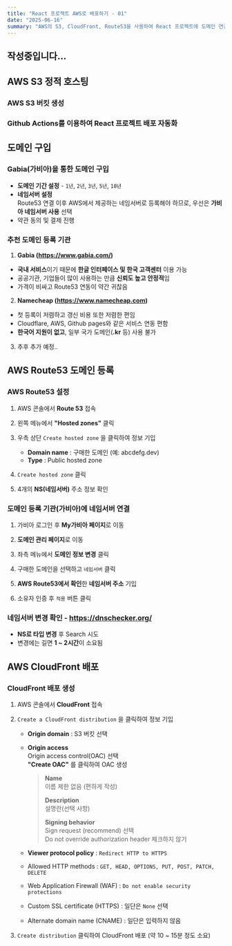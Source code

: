 ```yaml
---
title: "React 프로젝트 AWS로 배포하기 - 01"
date: "2025-06-16"
summary: "AWS의 S3, CloudFront, Route53을 사용하여 React 프로젝트에 도메인 연결하기"
---
```


## 작성중입니다...

<!-- Section 1 -->
## AWS S3 정적 호스팅
### AWS S3 버킷 생성
### Github Actions를 이용하여 React 프로젝트 배포 자동화

<!-- Section 2 -->
## 도메인 구입
### Gabia(가비아)을 통한 도메인 구입
- **도메인 기간 설정** - ```1년```, ```2년```, ```3년```, ```5년```, ```10년```
- **네임서버 설정**  
    Route53 연결 이후 AWS에서 제공하는 네임서버로 등록해야 하므로,
    우선은 **가비아 네임서버 사용** 선택
- 약관 동의 및 결제 진행

### 추천 도메인 등록 기관
1) **Gabia (https://www.gabia.com/)**
 - **국내 서비스**이기 때문에 **한글 인터페이스 및 한국 고객센터** 이용 가능
 - 공공기관, 기업들이 많이 사용하는 만큼 **신뢰도 높고 안정적**임
 - 가격이 비싸고 Route53 연동이 약간 귀찮음  

2) **Namecheap (https://www.namecheap.com)**
- 첫 등록이 저렴하고 갱신 비용 또한 저렴한 편임
- Cloudflare, AWS, Github pages와 같은 서비스 연동 편함
- **한국어 지원이 없고**, 일부 국가 도메인(**.kr** 등) 사용 불가
3) 추후 추가 예정..

<!-- Section 3 -->
## AWS Route53 도메인 등록
### AWS Route53 설정
1. AWS 콘솔에서 **Route 53** 접속

2. 왼쪽 메뉴에서 **"Hosted zones"** 클릭

3. 우측 상단 ```Create hosted zone``` 을 클릭하여 정보 기입
    - **Domain name** : 구매한 도메인 (예: abcdefg.dev)   
    - **Type** : Public hosted zone

4. ```Create hosted zone``` 클릭
5. 4개의 **NS(네임서버)** 주소 정보 확인

### 도메인 등록 기관(가비아)에 네임서버 연결
1. 가비아 로그인 후 **My가비아 페이지**로 이동

2. **도메인 관리 페이지**로 이동

3. 좌측 메뉴에서 **도메인 정보 변경** 클릭

4. 구매한 도메인을 선택하고 ```네임서버``` 클릭

5. **AWS Route53에서 확인**한 **네임서버 주소** 기입

6. 소유자 인증 후 ```적용``` 버튼 클릭

### 네임서버 변경 확인 - https://dnschecker.org/
- **NS로 타입 변경** 후 Search 시도
- 변경에는 길면 **1 ~ 2시간**이 소요됨

<!-- Section 4 -->
## AWS CloudFront 배포
### CloudFront 배포 생성
1. AWS 콘솔에서 **CloudFront** 접속

2. ```Create a CloudFront distribution``` 을 클릭하여 정보 기입  
    - **Origin domain** : S3 버킷 선택
    - **Origin access**  
        Origin access control(OAC) 선택  
        **"Create OAC"** 를 클릭하여 OAC 생성
        > **Name**  
        > 이름 제한 없음 (편하게 작성)  
        >  
        > **Description**  
        > 설명란(선택 사항)  
        >  
        > **Signing behavior**  
        > Sign request (recommend) 선택  
        > Do not override authorization header 체크하지 않기  
   
    - **Viewer protocol policy** : ```Redirect HTTP to HTTPS```
    - Allowed HTTP methods : ```GET, HEAD, OPTIONS, PUT, POST, PATCH, DELETE```
    - Web Application Firewall (WAF) : ```Do not enable security protections```
    - Custom SSL certificate (HTTPS) : 일단은 ```None``` 선택
    - Alternate domain name (CNAME) : 일단은 입력하지 않음
  
3. ```Create distribution``` 클릭하여 CloudFront 배포 (약 10 ~ 15분 정도 소요)   
